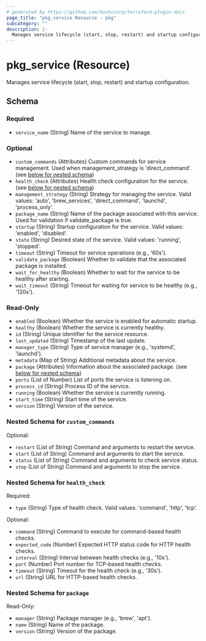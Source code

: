 ```yaml
---
# generated by https://github.com/hashicorp/terraform-plugin-docs
page_title: "pkg_service Resource - pkg"
subcategory: ""
description: |-
  Manages service lifecycle (start, stop, restart) and startup configuration.
---
```


# pkg_service (Resource)

Manages service lifecycle (start, stop, restart) and startup configuration.



<!-- schema generated by tfplugindocs -->
## Schema

### Required

- `service_name` (String) Name of the service to manage.

### Optional

- `custom_commands` (Attributes) Custom commands for service management. Used when management_strategy is 'direct_command'. (see [below for nested schema](#nestedatt--custom_commands))
- `health_check` (Attributes) Health check configuration for the service. (see [below for nested schema](#nestedatt--health_check))
- `management_strategy` (String) Strategy for managing the service. Valid values: 'auto', 'brew_services', 'direct_command', 'launchd', 'process_only'.
- `package_name` (String) Name of the package associated with this service. Used for validation if validate_package is true.
- `startup` (String) Startup configuration for the service. Valid values: 'enabled', 'disabled'.
- `state` (String) Desired state of the service. Valid values: 'running', 'stopped'.
- `timeout` (String) Timeout for service operations (e.g., '60s').
- `validate_package` (Boolean) Whether to validate that the associated package is installed.
- `wait_for_healthy` (Boolean) Whether to wait for the service to be healthy after starting.
- `wait_timeout` (String) Timeout for waiting for service to be healthy (e.g., '120s').

### Read-Only

- `enabled` (Boolean) Whether the service is enabled for automatic startup.
- `healthy` (Boolean) Whether the service is currently healthy.
- `id` (String) Unique identifier for the service resource.
- `last_updated` (String) Timestamp of the last update.
- `manager_type` (String) Type of service manager (e.g., 'systemd', 'launchd').
- `metadata` (Map of String) Additional metadata about the service.
- `package` (Attributes) Information about the associated package. (see [below for nested schema](#nestedatt--package))
- `ports` (List of Number) List of ports the service is listening on.
- `process_id` (String) Process ID of the service.
- `running` (Boolean) Whether the service is currently running.
- `start_time` (String) Start time of the service.
- `version` (String) Version of the service.

<a id="nestedatt--custom_commands"></a>
### Nested Schema for `custom_commands`

Optional:

- `restart` (List of String) Command and arguments to restart the service.
- `start` (List of String) Command and arguments to start the service.
- `status` (List of String) Command and arguments to check service status.
- `stop` (List of String) Command and arguments to stop the service.


<a id="nestedatt--health_check"></a>
### Nested Schema for `health_check`

Required:

- `type` (String) Type of health check. Valid values: 'command', 'http', 'tcp'.

Optional:

- `command` (String) Command to execute for command-based health checks.
- `expected_code` (Number) Expected HTTP status code for HTTP health checks.
- `interval` (String) Interval between health checks (e.g., '10s').
- `port` (Number) Port number for TCP-based health checks.
- `timeout` (String) Timeout for the health check (e.g., '30s').
- `url` (String) URL for HTTP-based health checks.


<a id="nestedatt--package"></a>
### Nested Schema for `package`

Read-Only:

- `manager` (String) Package manager (e.g., 'brew', 'apt').
- `name` (String) Name of the package.
- `version` (String) Version of the package.

